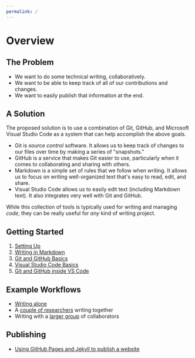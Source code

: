 ```yaml
---
permalink: /
---
```

# Overview

## The Problem

* We want to do some technical writing, collaboratively.
* We want to be able to keep track of all of our contributions and changes.
* We want to easily publish that information at the end.

## A Solution

The proposed solution is to use a combination of Git, GitHub, and Microsoft Visual Studio Code as a system that can help accomplish the above goals.

* Git is *source control* software. It allows us to keep track of changes to our files over time by making a series of "snapshots."
* GitHub is a service that makes Git easier to use, particularly when it comes to collaborating and sharing with others.
* Markdown is a simple set of rules that we follow when writing. It allows us to focus on writing well-organized text that's easy to read, edit, and share.
* Visual Studio Code allows us to easily edit text (including Markdown text). It also integrates very well with Git and GitHub.

While this collection of tools is typically used for writing and managing *code*, they can be really useful for *any* kind of writing project.

## Getting Started

1. [Setting Up](settingup.md)
2. [Writing in Markdown](markdown.md)
3. [Git and GitHub Basics](sourcecontrol.md)
4. [Visual Studio Code Basics](vscode.md)
5. [Git and GitHub inside VS Code](vscodegit.md)

## Example Workflows

* [Writing alone](writingalone.md)
* A [couple of researchers](twowriters.md) writing together
* Writing with a [larger group](largergroup.md) of collaborators

## Publishing

* [Using GitHub Pages and Jekyll to publish a website](githubpages.md)
